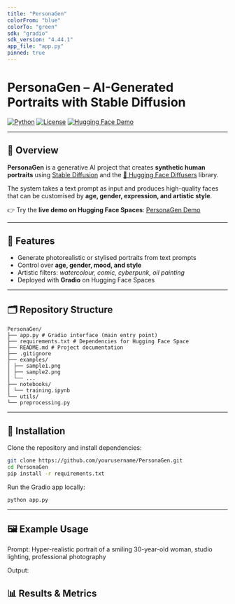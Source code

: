 ```yaml
---
title: "PersonaGen"
colorFrom: "blue"
colorTo: "green"
sdk: "gradio"
sdk_version: "4.44.1"
app_file: "app.py"
pinned: true
---
```


# PersonaGen – AI-Generated Portraits with Stable Diffusion

[![Python](https://img.shields.io/badge/python-3.10+-blue.svg)](https://www.python.org/)
[![License](https://img.shields.io/badge/license-MIT-green.svg)](LICENSE)
[![Hugging Face Demo](https://img.shields.io/badge/demo-Hugging%20Face-orange.svg)](https://huggingface.co/spaces/inesruizblach/PersonaGen)

---

## 📌 Overview  
**PersonaGen** is a generative AI project that creates **synthetic human portraits** using [Stable Diffusion](https://huggingface.co/CompVis/stable-diffusion) and the [🤗 Hugging Face Diffusers](https://github.com/huggingface/diffusers) library.  

The system takes a text prompt as input and produces high-quality faces that can be customised by **age, gender, expression, and artistic style**.  

👉 Try the **live demo on Hugging Face Spaces**: [PersonaGen Demo](https://huggingface.co/spaces/inesruizblach/PersonaGen)  

---

## 🎯 Features  
- Generate photorealistic or stylised portraits from text prompts  
- Control over **age, gender, mood, and style**  
- Artistic filters: *watercolour, comic, cyberpunk, oil painting*  
- Deployed with **Gradio** on Hugging Face Spaces  

---

## 🗂️ Repository Structure  

```text
PersonaGen/
├── app.py # Gradio interface (main entry point)
├── requirements.txt # Dependencies for Hugging Face Space
├── README.md # Project documentation
├── .gitignore
├── examples/
│ ├── sample1.png
│ ├── sample2.png
│ └── ...
├── notebooks/
│ └── training.ipynb
└── utils/
└── preprocessing.py
```

---

## 🚀 Installation  

Clone the repository and install dependencies:  

```bash
git clone https://github.com/yourusername/PersonaGen.git
cd PersonaGen
pip install -r requirements.txt
```
Run the Gradio app locally:
```bash
python app.py
```

---

## 🖼️ Example Usage
Prompt:
Hyper-realistic portrait of a smiling 30-year-old woman, studio lighting, professional photography

Output:

## 📊 Results & Metrics

